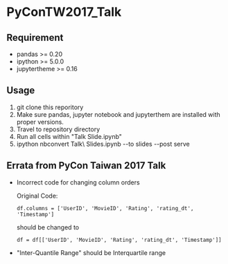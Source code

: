 # PyConTW2017_Talk

## Requirement
* pandas >= 0.20
* ipython >= 5.0.0
* jupytertheme >= 0.16

## Usage
1. git clone this reporitory
2. Make sure pandas, jupyter notebook and jupyterthem are installed with proper versions.
3. Travel to repository directory
4. Run all cells within "Talk Slide.ipynb"
5. ipython nbconvert Talk\ Slides.ipynb --to slides --post serve
## Errata from PyCon Taiwan 2017 Talk
* Incorrect code for changing column orders 

  Original Code:  
  ```
  df.columns = ['UserID', 'MovieID', 'Rating', 'rating_dt', 'Timestamp']
  ```
  should be changed to 
  ```
  df = df[['UserID', 'MovieID', 'Rating', 'rating_dt', 'Timestamp']]
  ```
* "Inter-Quantile Range" should be Interquartile range

